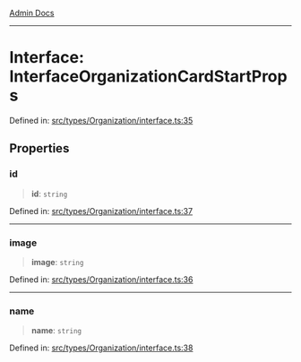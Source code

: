 [Admin Docs](/)

***

# Interface: InterfaceOrganizationCardStartProps

Defined in: [src/types/Organization/interface.ts:35](https://github.com/PalisadoesFoundation/talawa-admin/blob/main/src/types/Organization/interface.ts#L35)

## Properties

### id

> **id**: `string`

Defined in: [src/types/Organization/interface.ts:37](https://github.com/PalisadoesFoundation/talawa-admin/blob/main/src/types/Organization/interface.ts#L37)

***

### image

> **image**: `string`

Defined in: [src/types/Organization/interface.ts:36](https://github.com/PalisadoesFoundation/talawa-admin/blob/main/src/types/Organization/interface.ts#L36)

***

### name

> **name**: `string`

Defined in: [src/types/Organization/interface.ts:38](https://github.com/PalisadoesFoundation/talawa-admin/blob/main/src/types/Organization/interface.ts#L38)
